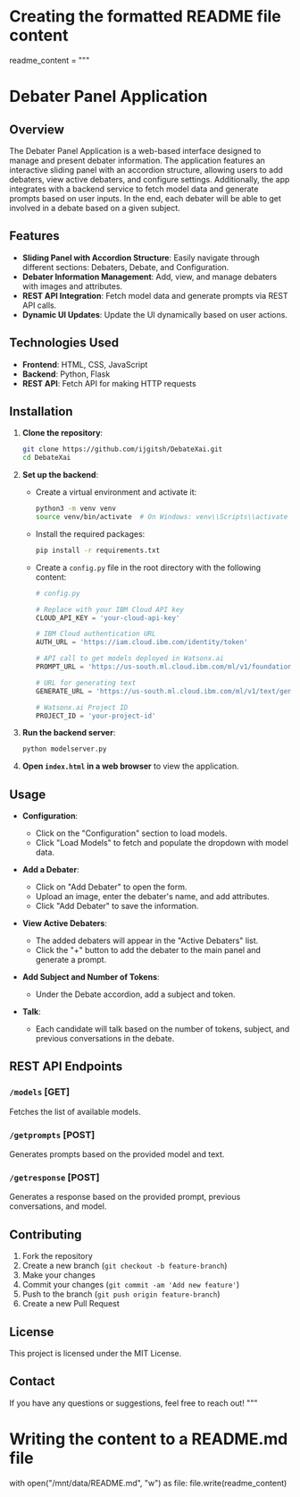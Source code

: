 # Creating the formatted README file content
readme_content = """
# Debater Panel Application

## Overview

The Debater Panel Application is a web-based interface designed to manage and present debater information. The application features an interactive sliding panel with an accordion structure, allowing users to add debaters, view active debaters, and configure settings. Additionally, the app integrates with a backend service to fetch model data and generate prompts based on user inputs. In the end, each debater will be able to get involved in a debate based on a given subject.

## Features

- **Sliding Panel with Accordion Structure**: Easily navigate through different sections: Debaters, Debate, and Configuration.
- **Debater Information Management**: Add, view, and manage debaters with images and attributes.
- **REST API Integration**: Fetch model data and generate prompts via REST API calls.
- **Dynamic UI Updates**: Update the UI dynamically based on user actions.

## Technologies Used

- **Frontend**: HTML, CSS, JavaScript
- **Backend**: Python, Flask
- **REST API**: Fetch API for making HTTP requests

## Installation

1. **Clone the repository**:

    ```bash
    git clone https://github.com/ijgitsh/DebateXai.git
    cd DebateXai
    ```

2. **Set up the backend**:
    - Create a virtual environment and activate it:
        ```bash
        python3 -m venv venv
        source venv/bin/activate  # On Windows: venv\\Scripts\\activate
        ```
    - Install the required packages:
        ```bash
        pip install -r requirements.txt
        ```
    - Create a `config.py` file in the root directory with the following content:
        ```python
        # config.py

        # Replace with your IBM Cloud API key
        CLOUD_API_KEY = 'your-cloud-api-key'

        # IBM Cloud authentication URL
        AUTH_URL = 'https://iam.cloud.ibm.com/identity/token'

        # API call to get models deployed in Watsonx.ai
        PROMPT_URL = 'https://us-south.ml.cloud.ibm.com/ml/v1/foundation_model_specs?version=2023-05-02&pattern=modelid_*'

        # URL for generating text
        GENERATE_URL = 'https://us-south.ml.cloud.ibm.com/ml/v1/text/generation?version=2023-05-29'

        # Watsonx.ai Project ID
        PROJECT_ID = 'your-project-id'
        ```

3. **Run the backend server**:
    ```bash
    python modelserver.py
    ```

4. **Open `index.html` in a web browser** to view the application.

## Usage

- **Configuration**:
  - Click on the "Configuration" section to load models.
  - Click "Load Models" to fetch and populate the dropdown with model data.

- **Add a Debater**:
  - Click on "Add Debater" to open the form.
  - Upload an image, enter the debater's name, and add attributes.
  - Click "Add Debater" to save the information.

- **View Active Debaters**:
  - The added debaters will appear in the "Active Debaters" list.
  - Click the "+" button to add the debater to the main panel and generate a prompt.

- **Add Subject and Number of Tokens**:
  - Under the Debate accordion, add a subject and token.

- **Talk**:
  - Each candidate will talk based on the number of tokens, subject, and previous conversations in the debate.

## REST API Endpoints

### `/models` [GET]

Fetches the list of available models.

### `/getprompts` [POST]

Generates prompts based on the provided model and text.

### `/getresponse` [POST]

Generates a response based on the provided prompt, previous conversations, and model.

## Contributing

1. Fork the repository
2. Create a new branch (`git checkout -b feature-branch`)
3. Make your changes
4. Commit your changes (`git commit -am 'Add new feature'`)
5. Push to the branch (`git push origin feature-branch`)
6. Create a new Pull Request

## License

This project is licensed under the MIT License.

## Contact

If you have any questions or suggestions, feel free to reach out!
"""

# Writing the content to a README.md file
with open("/mnt/data/README.md", "w") as file:
    file.write(readme_content)
